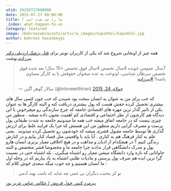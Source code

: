 ```yaml
---
utid: 20150727000000
date: 2015-07-27 00:00:00
title: ما را چه شده است ؟
_index: what-happen-to-us
category: featured
image: /behroozam/assets/article_images/kapskhol/kapskhol.jpg
author: behrooz hasanbeygi
---
```

همه چیز از اونجایی شروع شد که یکی از کاربران تویتر برای [قتل پزشک اردبیلی دکتر پیرزاده ](http://www.irna.ir/fa/News/81692430/)  نوشت

<blockquote class="twitter-tweet" lang="fa"><p lang="fa" dir="rtl">7سال عمومی خونده&#10;4سال تخصص&#10;4سال فوق تخصص&#10;=15 سال!&#10;بعد شده فوق تخصص سرطان شناسی،&#10;اونوخت یه عده میخوان حقوقش با یه کارگر مساوی باشه!!&#10;<a href="https://twitter.com/hashtag/%D9%BE%DB%8C%D8%B1%D8%B2%D8%A7%D8%AF%D9%87?src=hash">#پیرزاده</a></p>&mdash; سالار گوهر آگین (@inlovewithiran) <a href="https://twitter.com/inlovewithiran/status/624513076008718336">جولای 24, 2015</a></blockquote>
<script async src="//platform.twitter.com/widgets.js" charset="utf-8"></script>


که خب برای من به عنوان یه انسان سخت بود شنیدن که خب چون کسی سال های بیشتری تحصیل کرده حقش هست که پول بیشتری دریافت کنه و البته کارگر ها به عنوان یکی از تاثیر گذار ترین مهره های اقتصادی جامعه که چرخ سازندگی رو میچرخونن با این دیدگاه هم کارشون از نظر اجتماعی و اقتصادی کم اهمیت نشون داده میشه .
منظور من چیزی نیست که در جامعه اتفاق میفته خب همه ما میدونیم جامعه به شدت طبقاتی پول پرست و مصرف گرایی داریم  منظور من این هستش که چرا یک فرایند غلط برای ارزش گذاری ها توسط   جامعه مقبول قشری میشه که خودشون رو تحصیل کرده میدونند . یعنی علم به کنار فرهنگ هم به کناری . آیا باید با واقعیتی مثل فساد کنار بیایم و در کنارش زندگی کنیم ؟
در هیچکدام از ادیان و مذاهب و در هیچ اخلاقی معیار برتری انسان هارو پول و مدرک دانشگاهی قرار ندادند چرا جامعه ما و مخصوصا قشر متخصص و البته جاوانانی که تازه وارد دانشگاه میشن معیار رو اشتباه میگیرن . بله اشتباه حتی در نسبیت گرا ترین ایده هم صرف پول پرستی و مادیات طلبی اشتباه
به یاد بیاریم که در وحله اول ما  انسان هستیم  و  چه خوب میگه سعدی خوش کلام که :

>تو کز محنت دیگران بی غمی چه شاید که نامت نهند آدمی

[پیرمرد کپس خول فروش / عکاس عباس عزیز پور ](http://goo.gl/GhmX4V)
